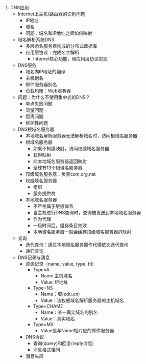 
1. DNS应用
    - Internet上主机/路由器的识别问题
        - IP地址
        - 域名
        - 问题：域名和IP地址之间如何映射
    - 域名解析系统DNS
        - 多层命名服务器构成的分布式数据库
        - 应用层协议：完成名字解析
            - Internet核心功能，用应用层协议实现
    - DNS服务
        - 域名向IP地址的翻译
        - 主机别名
        - 邮件服务器别名
        - 负载均衡：Web服务器
    - 问题：为什么不使用集中式的DNS？
        - 单点失败问题
        - 流量问题
        - 距离问题
        - 维护性问题
    - DNS根域名服务器
        - 本地域名解析服务器无法解析域名时，访问根域名服务器
        - 根域名服务器
            - 如果不知道映射，访问权威域名服务器
            - 获得映射
            - 向本地域名服务器返回映射
            - 全球有13个根域名服务器
        - 顶级域名服务器：负责com,org,net
        - 权威域名服务器
            - 组织
            - 服务提供商
        - 本地域名服务器
            - 不严格属于层级体系
            - 当主机进行DNS查询时，查询被发送到本地域名服务器
            - 作为代理
            - 一段时间后，缓存条目失效
            - 本地域名服务器一般会缓存顶级域名服务器的映射
    -  查询
        - 迭代查询：通过本地域名服务器作代理依次迭代查询
        - 递归查询
    - DNS记录与消息
        - 资源记录（name, value, type, ttl）
            - Type=A
                - Name:主机域名
                - Value: IP地址
            - Type=NS
                - Name：域(edu.cn)
                - Value：该权威域名解析服务器的主机域名
            - Type=CHAME
                - Name：某一真实域名的别名
                - Value：真实域名
            - Type=MX
                - Value是与Name相对应的邮件服务器
        - DNS协议
            - 查询(query)和回复(reply消息)
            - 消息格式相同
        - 消息头部
